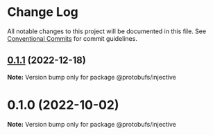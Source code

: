 # Change Log

All notable changes to this project will be documented in this file.
See [Conventional Commits](https://conventionalcommits.org) for commit guidelines.

## [0.1.1](https://github.com/cosmology-tech/proto-registry/compare/@protobufs/injective@0.1.0...@protobufs/injective@0.1.1) (2022-12-18)

**Note:** Version bump only for package @protobufs/injective





# 0.1.0 (2022-10-02)

**Note:** Version bump only for package @protobufs/injective
